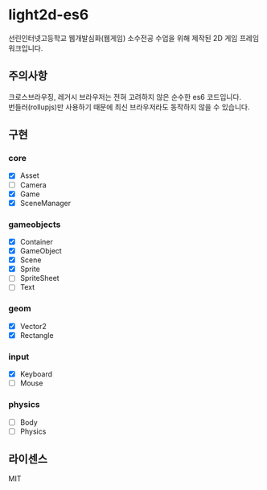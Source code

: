 # light2d-es6

선린인터넷고등학교 웹개발심화(웹게임) 소수전공 수업을 위해 제작된 2D 게임 프레임워크입니다.  

## 주의사항

크로스브라우징, 레거시 브라우저는 전혀 고려하지 않은 순수한 es6 코드입니다.  
번들러(rollupjs)만 사용하기 때문에 최신 브라우저라도 동작하지 않을 수 있습니다.

## 구현

### core
- [x] Asset
- [ ] Camera
- [x] Game
- [x] SceneManager

### gameobjects
- [x] Container
- [x] GameObject
- [x] Scene
- [x] Sprite
- [ ] SpriteSheet
- [ ] Text

### geom
- [x] Vector2
- [x] Rectangle

### input
- [x] Keyboard
- [ ] Mouse

### physics
- [ ] Body
- [ ] Physics

## 라이센스
MIT